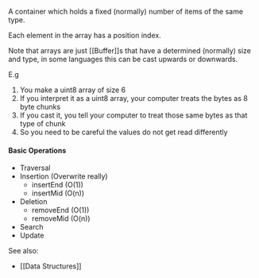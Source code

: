 A container which holds a fixed (normally) number of items of the same type.

Each element in the array has a position index.

Note that arrays are just [[Buffer]]s that have a determined (normally) size and type, in some languages this can be cast upwards or downwards.

E.g
1. You make a uint8 array of size 6
2. If you interpret it as a uint8 array, your computer treats the bytes as 8 byte chunks
3. If you cast it, you tell your computer to treat those same bytes as that type of chunk
4. So you need to be careful the values do not get read differently
#### Basic Operations
- Traversal
- Insertion (Overwrite really)
	- insertEnd (O(1))
	- insertMid (O(n))
- Deletion
	- removeEnd (O(1))
	- removeMid (O(n))
- Search
- Update


See also:
- [[Data Structures]]
